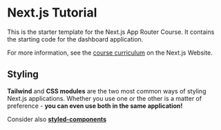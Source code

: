 # Next.js Tutorial

This is the starter template for the Next.js App Router Course. It contains the starting code for the dashboard application.

For more information, see the [course curriculum](https://nextjs.org/learn) on the Next.js Website.

## Styling

**Tailwind** and **CSS modules** are the two most common ways of styling Next.js applications. Whether you use one or the other is a matter of preference - **you can even use both in the same application!**

Consider also **[styled-components](https://github.com/vercel/next.js/tree/canary/examples/with-styled-components)**
